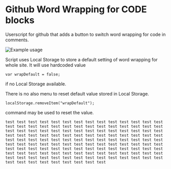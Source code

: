# Github Word Wrapping for CODE blocks
Userscript for github that adds a button to switch word wrapping for code in comments.

![Example usage](https://cloud.githubusercontent.com/assets/3008353/8000621/f215e8b2-0b65-11e5-89da-45bff12229cf.gif)

Script uses Local Storage to store a default setting of word wrapping for whole site.
It will use hardcoded value
```
var wrapDefault = false;
```
if no Local Storage available.

There is no also menu to reset default value stored in Local Storage.
```
localStorage.removeItem("wrapDefault");
```
command may be used to reset the value.

```
test test test test test test test test test test test test test test test test test test test test test test test test test test test test test test test test test test test test test test test test test test test test test test test test test test test test test test test test test test test test test test test test test test test test test test test test test test test test test test test test test test test test test test test test test test test test test test test test test test test test test test test test test test test test test test test test test test test test test test test test test test test test test test test test test test test test test test test
```
